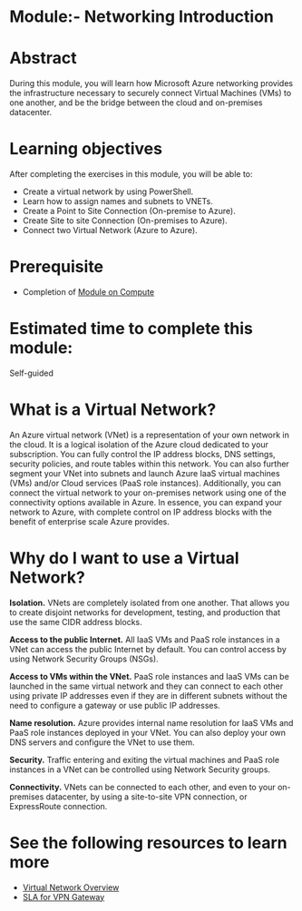 # Module:- Networking Introduction

# Abstract

During this module, you will learn how Microsoft Azure networking provides the infrastructure necessary to securely connect Virtual Machines (VMs) to one another, and be the bridge between the cloud and on-premises datacenter.

# Learning objectives
After completing the exercises in this module, you will be able to:
* Create a virtual network by using PowerShell.
* Learn how to assign names and subnets to VNETs.
* Create a Point to Site Connection (On-premise to Azure).
* Create Site to site Connection (On-premises to Azure).
* Connect two Virtual Network (Azure to Azure).

# Prerequisite 
* Completion of [Module on Compute](https://github.com/Azure/onboarding-guidance/blob/master/windows/Module%20II/L1-ComputeIntro.md)

# Estimated time to complete this module:
Self-guided

# What is a Virtual Network?
An Azure virtual network (VNet) is a representation of your own network in the cloud. It is a logical isolation of the Azure cloud dedicated to your subscription. You can fully control the IP address blocks, DNS settings, security policies, and route tables within this network. You can also further segment your VNet into subnets and launch Azure IaaS virtual machines (VMs) and/or Cloud services (PaaS role instances). Additionally, you can connect the virtual network to your on-premises network using one of the connectivity options available in Azure. In essence, you can expand your network to Azure, with complete control on IP address blocks with the benefit of enterprise scale Azure provides.

# Why do I want to use a Virtual Network?
**Isolation.** VNets are completely isolated from one another. That allows you to create disjoint networks for development, testing, and production that use the same CIDR address blocks.

**Access to the public Internet.** All IaaS VMs and PaaS role instances in a VNet can access the public Internet by default. You can control access by using Network Security Groups (NSGs).

**Access to VMs within the VNet.** PaaS role instances and IaaS VMs can be launched in the same virtual network and they can connect to each other using private IP addresses even if they are in different subnets without the need to configure a gateway or use public IP addresses.

**Name resolution.** Azure provides internal name resolution for IaaS VMs and PaaS role instances deployed in your VNet. You can also deploy your own DNS servers and configure the VNet to use them.

**Security.** Traffic entering and exiting the virtual machines and PaaS role instances in a VNet can be controlled using Network Security groups.

**Connectivity.** VNets can be connected to each other, and even to your on-premises datacenter, by using a site-to-site VPN connection, or ExpressRoute connection.

# See the following resources to learn more
* [Virtual Network Overview](https://azure.microsoft.com/en-us/documentation/services/virtual-network/)
* [SLA for VPN Gateway](https://azure.microsoft.com/en-us/support/legal/sla/vpn-gateway/v1_0/)
